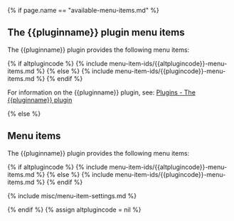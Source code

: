 {% if page.name == "available-menu-items.md" %}
## The {{pluginname}} plugin menu items

The {{pluginname}} plugin provides the following menu items:

{% if altplugincode %}
{% include menu-item-ids/{{altplugincode}}-menu-items.md %}
{% else %}
{% include menu-item-ids/{{plugincode}}-menu-items.md %}
{% endif %}

For information on the {{pluginname}} plugin, see: [Plugins - The {{pluginname}} plugin]({{site.baseurl}}/plugins/{{plugincode}}/)

{% else %}
## Menu items

The {{pluginname}} plugin provides the following menu items:

{% if altplugincode %}
{% include menu-item-ids/{{altplugincode}}-menu-items.md %}
{% else %}
{% include menu-item-ids/{{plugincode}}-menu-items.md %}
{% endif %}

{% include misc/menu-item-settings.md %}

{% endif %}
{% assign altplugincode = nil %}